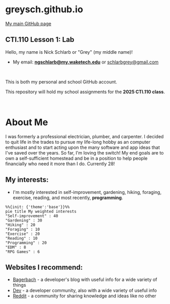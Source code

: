 # greysch.github.io
[My main GitHub page](https://github.com/greysch)
## CTI.110 Lesson 1: Lab


Hello, my name is Nick Schlarb or "Grey" (my middle name)!
- My email: **ngschlarb@my.waketech.edu** or schlarbgrey@gmail.com

&nbsp;

This is both my personal and school GitHub account.

This repository will hold my school assignments for the **2025 CTI.110 class**.

&nbsp;

# About Me

I was formerly a professional electrician, plumber, and carpenter. I decided to quit life in the trades to pursue my life-long hobby as an computer enthusiast and to start acting upon the many software and app ideas that I've saved over the years. So far, I'm loving the switch! My end goals are to own a self-sufficient homestead and be in a position to help people financially who need it more than I do. Currently 28!
## My interests:

* I'm mostly interested in self-improvement, gardening, hiking, foraging, exercise, reading, and most recently, **programming**.

```mermaid
%%{init: {'theme':'base'}}%%
pie title My weighted interests
"Self-improvement" : 40
"Gardening" : 30
"Hiking" : 20
"Foraging" : 10
"Exercise" : 20
"Reading" : 10
"Programming" : 20
"EDM" : 8
"RPG Games" : 6
```

## Websites I recommend:

* [Bagerbach](https://bagerbach.com/) - a developer's blog with useful info for a wide variety of things
* [Dev](https://dev.to/) - a developer community, also with a wide variety of useful info
* [Reddit](https://www.reddit.com/) - a community for sharing knowledge and ideas like no other

&nbsp;

&nbsp;
